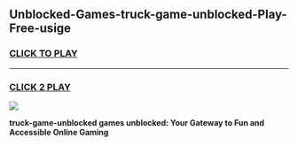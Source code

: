 
## Unblocked-Games-truck-game-unblocked-Play-Free-usige
<h3>
<a href="https://premium76.site?title=truck-game-unblocked&ref=10A">CLICK TO PLAY</a></h3>
<hr>

<h3>
<a href="https://premium76.site?title=truck-game-unblocked&ref=10A">CLICK 2 PLAY</a>
  
</h3>

<a href="https://premium76.site?title=truck-game-unblocked&ref=10A"><img src="https://clearcache.store/games.png"></a>


**truck-game-unblocked games unblocked: Your Gateway to Fun and Accessible Online Gaming**
